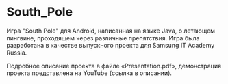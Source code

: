 # South_Pole
Игра "South Pole" для Android, написанная на языке Java, о летающем пингвине, проходящем через различные препятствия. Игра была разработана в качестве выпускного проекта для Samsung IT Academy Russia.

Подробное описание проекта в файле «Presentation.pdf», демонстрация проекта представлена на YouTube (ссылка в описании).
